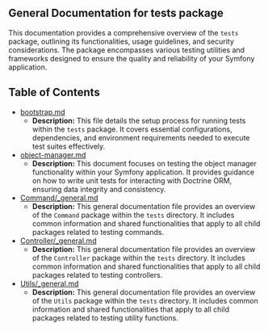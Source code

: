 ## General Documentation for tests package

This documentation provides a comprehensive overview of the `tests` package, outlining its functionalities, usage guidelines, and security considerations. The package encompasses various testing utilities and frameworks designed to ensure the quality and reliability of your Symfony application. 


## Table of Contents
- [bootstrap.md](bootstrap.md)
  - **Description:** This file details the setup process for running tests within the `tests` package. It covers essential configurations, dependencies, and environment requirements needed to execute test suites effectively.
- [object-manager.md](object-manager.md)
  - **Description:** This document focuses on testing the object manager functionality within your Symfony application. It provides guidance on how to write unit tests for interacting with Doctrine ORM, ensuring data integrity and consistency. 
- [Command/_general.md](Command/_general.md)
  - **Description:** This general documentation file provides an overview of the `Command` package within the `tests` directory. It includes common information and shared functionalities that apply to all child packages related to testing commands.
- [Controller/_general.md](Controller/_general.md)
  - **Description:** This general documentation file provides an overview of the `Controller` package within the `tests` directory. It includes common information and shared functionalities that apply to all child packages related to testing controllers. 
- [Utils/_general.md](Utils/_general.md)
  - **Description:** This general documentation file provides an overview of the `Utils` package within the `tests` directory. It includes common information and shared functionalities that apply to all child packages related to testing utility functions.



